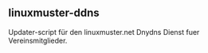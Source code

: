 linuxmuster-ddns
----------------

Updater-script für den linuxmuster.net Dnydns Dienst fuer Vereinsmitglieder.
